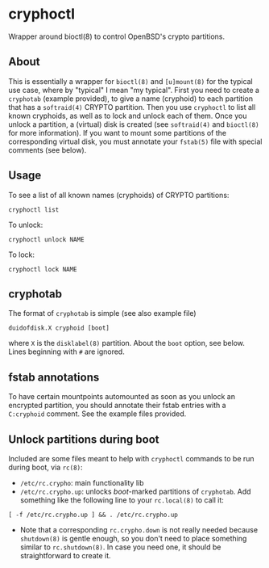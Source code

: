 # cryphoctl

Wrapper around bioctl(8) to control OpenBSD's crypto partitions.

## About

This is essentially a wrapper for `bioctl(8)` and `[u]mount(8)`
for the typical use case, where by "typical" I mean "my typical".
First you need to create a `cryphotab` (example provided),
to give a name (cryphoid) to each partition that has a
`softraid(4)` CRYPTO partition.
Then you use `cryphoctl` to list all known cryphoids,
as well as to lock and unlock each of them.
Once you unlock a partition, a (virtual) disk is created
(see `softraid(4)` and `bioctl(8)` for more information).
If you want to mount some partitions of the corresponding
virtual disk, you must annotate your `fstab(5)` file
with special comments (see below).

## Usage

To see a list of all known names (cryphoids) of CRYPTO partitions:
```
cryphoctl list
```

To unlock:
```
cryphoctl unlock NAME
```

To lock:
```
cryphoctl lock NAME
```

## cryphotab

The format of `cryphotab` is simple (see also example file)
```
duidofdisk.X cryphoid [boot]
```
where `X` is the `disklabel(8)` partition.
About the `boot` option, see below.
Lines beginning with `#` are ignored.

## fstab annotations

To have certain mountpoints automounted as soon as you
unlock an encrypted partition, you should annotate their
fstab entries with a `C:cryphoid` comment.
See the example files provided.

## Unlock partitions during boot

Included are some files meant to help with `cryphoctl` commands
to be run during boot, via `rc(8)`:

* `/etc/rc.crypho`: main functionality lib
* `/etc/rc.crypho.up`: unlocks _boot_-marked partitions of `cryphotab`.
Add something like the following line to your `rc.local(8)` to call it:
```
[ -f /etc/rc.crypho.up ] && . /etc/rc.crypho.up
```
* Note that a corresponding `rc.crypho.down` is not really needed
because `shutdown(8)` is gentle enough, so you don't need to place
something similar to `rc.shutdown(8)`.  In case you need one,
it should be straightforward to create it.

